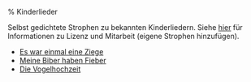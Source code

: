 % Kinderlieder

Selbst gedichtete Strophen zu bekannten Kinderliedern.
Siehe [hier](https://github.com/kopp/Kinderlieder) für Informationen zu Lizenz
und Mitarbeit (eigene Strophen hinzufügen).

* [Es war einmal eine Ziege](EsWarEinmalEineZiege.html)
* [Meine Biber haben Fieber](MeineBiberHabenFieber.html)
* [Die Vogelhochzeit](Vogelhochzeit.html)
